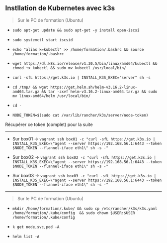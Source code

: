 ## Instllation de Kubernetes avec k3s

> Sur le PC de formation (Ubuntu)

- `sudo apt-get update && sudo apt-get -y install open-iscsi`

- `sudo systemctl start iscsid`

- `echo "alias k=kubectl" >> /home/formation/.bashrc && source /home/formation/.bashrc`

- `wget https://dl.k8s.io/release/v1.30.5/bin/linux/amd64/kubectl && chmod +x kubectl && sudo mv kubectl /usr/local/bin/`

- `curl -sfL https://get.k3s.io | INSTALL_K3S_EXEC="server" sh -s`

- `cd /tmp/ && wget https://get.helm.sh/helm-v3.16.2-linux-amd64.tar.gz && tar -zxvf helm-v3.16.2-linux-amd64.tar.gz && sudo mv linux-amd64/helm /usr/local/bin/`

- `cd - `

- `NODE_TOKEN=$(sudo cat /var/lib/rancher/k3s/server/node-token)`

Récupérer ce token (complet) pour la suite

---


- Sur box01 -> `vagrant ssh box01 -c "curl -sfL https://get.k3s.io | INSTALL_K3S_EXEC=\"agent --server https://192.168.56.1:6443 --token $NODE_TOKEN --flannel-iface eth1\" sh -s -"`


- Sur box02 -> `vagrant ssh box02 -c "curl -sfL https://get.k3s.io | INSTALL_K3S_EXEC=\"agent --server https://192.168.56.1:6443 --token $NODE_TOKEN --flannel-iface eth1\" sh -s -"`

- Sur box03 -> `vagrant ssh box03 -c "curl -sfL https://get.k3s.io | INSTALL_K3S_EXEC=\"agent --server https://192.168.56.1:6443 --token $NODE_TOKEN --flannel-iface eth1\" sh -s -"`

---

> Sur le PC de formation (Ubuntu)

- `mkdir /home/formation/.kube/ && sudo cp /etc/rancher/k3s/k3s.yaml /home/formation/.kube/config  && sudo chown $USER:$USER /home/formation/.kube/config`

- `k get node,svc,pod -A`

- `helm list -A`

